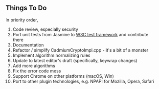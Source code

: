 Things To Do
------------

In priority order,

1. Code review, especially security
2. Port unit tests from Jasmine to [W3C test framework](https://github.com/w3c/web-platform-tests) and contribute there
3. Documentation
4. Refactor / simplify CadmiumCryptoImpl.cpp - it's a bit of a monster
5. Implement algorithm normalizing rules
6. Update to latest editor's draft (specifically, keywrap changes)
7. Add more algorithms
8. Fix the error code mess
9. Support Chrome on other platforms (macOS, Win)
10. Port to other plugin technologies, e.g. NPAPI for Mozilla, Opera, Safari
